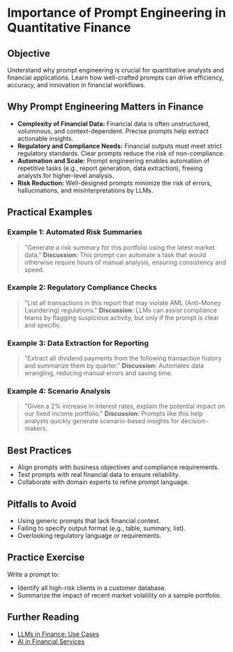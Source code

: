 # Importance of Prompt Engineering in Quantitative Finance

## Objective
Understand why prompt engineering is crucial for quantitative analysts and financial applications. Learn how well-crafted prompts can drive efficiency, accuracy, and innovation in financial workflows.

## Why Prompt Engineering Matters in Finance
- **Complexity of Financial Data:** Financial data is often unstructured, voluminous, and context-dependent. Precise prompts help extract actionable insights.
- **Regulatory and Compliance Needs:** Financial outputs must meet strict regulatory standards. Clear prompts reduce the risk of non-compliance.
- **Automation and Scale:** Prompt engineering enables automation of repetitive tasks (e.g., report generation, data extraction), freeing analysts for higher-level analysis.
- **Risk Reduction:** Well-designed prompts minimize the risk of errors, hallucinations, and misinterpretations by LLMs.

## Practical Examples
### Example 1: Automated Risk Summaries
> "Generate a risk summary for this portfolio using the latest market data."
**Discussion:** This prompt can automate a task that would otherwise require hours of manual analysis, ensuring consistency and speed.

### Example 2: Regulatory Compliance Checks
> "List all transactions in this report that may violate AML (Anti-Money Laundering) regulations."
**Discussion:** LLMs can assist compliance teams by flagging suspicious activity, but only if the prompt is clear and specific.

### Example 3: Data Extraction for Reporting
> "Extract all dividend payments from the following transaction history and summarize them by quarter."
**Discussion:** Automates data wrangling, reducing manual errors and saving time.

### Example 4: Scenario Analysis
> "Given a 2% increase in interest rates, explain the potential impact on our fixed income portfolio."
**Discussion:** Prompts like this help analysts quickly generate scenario-based insights for decision-makers.

## Best Practices
- Align prompts with business objectives and compliance requirements.
- Test prompts with real financial data to ensure reliability.
- Collaborate with domain experts to refine prompt language.

## Pitfalls to Avoid
- Using generic prompts that lack financial context.
- Failing to specify output format (e.g., table, summary, list).
- Overlooking regulatory language or requirements.

## Practice Exercise
Write a prompt to:
- Identify all high-risk clients in a customer database.
- Summarize the impact of recent market volatility on a sample portfolio.

## Further Reading
- [LLMs in Finance: Use Cases](https://www.jpmorgan.com/technology/ai-in-finance)
- [AI in Financial Services](https://www2.deloitte.com/global/en/pages/financial-services/articles/ai-in-finance.html)

